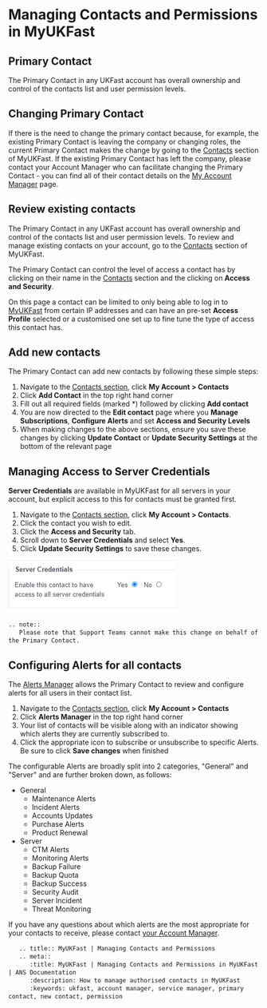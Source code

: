 # Managing Contacts and Permissions in MyUKFast


## Primary Contact
The Primary Contact in any UKFast account has overall ownership and control of the contacts list and user permission levels.

## Changing Primary Contact
If there is the need to change the primary contact because, for example, the existing Primary Contact is leaving the company or changing roles, the current Primary Contact makes the change by going to the [Contacts](https://portal.ans.co.uk/account/list-contacts.php) section of MyUKFast.
If the existing Primary Contact has left the company, please contact your Account Manager who can facilitate changing the Primary Contact - you can find all of their contact details on the [My Account Manager](https://portal.ans.co.uk/account/your-account-manager.php) page.

## Review existing contacts
The Primary Contact in any UKFast account has overall ownership and control of the contacts list and user permission levels. To review and manage existing contacts on your account, go to the [Contacts](https://portal.ans.co.uk/account/list-contacts.php) section of MyUKFast.

The Primary Contact can control the level of access a contact has by clicking on their name in the [Contacts](https://portal.ans.co.uk/account/list-contacts.php) section and the clicking on **Access and Security**.

On this page a contact can be limited to only being able to log in to [MyUKFast](https://portal.ans.co.uk) from certain IP addresses and can have an pre-set **Access Profile** selected or a customised one set up to fine tune the type of access this contact has.


## Add new contacts
The Primary Contact can add new contacts by following these simple steps:

 1. Navigate to the [Contacts section](https://portal.ans.co.uk/account/add-contact.php), click **My Account > Contacts**
 2. Click **Add Contact** in the top right hand corner
 3. Fill out all required fields (marked *) followed by clicking **Add contact**
 4. You are now directed to the **Edit contact** page where you **Manage Subscriptions**, **Configure Alerts** and set **Access and Security Levels**
 5. When making changes to the above sections, ensure you save these changes by clicking **Update Contact** or **Update Security Settings** at the bottom of the relevant page

## Managing Access to Server Credentials

**Server Credentials** are available in MyUKFast for all servers in your account, but explicit access to this for contacts must be granted first.

1. Navigate to the [Contacts section](https://portal.ans.co.uk/account/add-contact.php), click **My Account > Contacts**.
2. Click the contact you wish to edit.
3. Click the **Access and Security** tab.
4. Scroll down to **Server Credentials** and select **Yes**.
5. Click **Update Security Settings** to save these changes.

![Server Credentials](files/server_credentials.PNG)

```eval_rst
.. note::
   Please note that Support Teams cannot make this change on behalf of the Primary Contact.

```

## Configuring Alerts for all contacts
The [Alerts Manager](https://portal.ans.co.uk/alerts-manager/index.php) allows the Primary Contact to review and configure alerts for all users in their contact list.
 1. Navigate to the [Contacts section](https://portal.ans.co.uk/account/add-contact.php), click **My Account > Contacts**
 2. Click **Alerts Manager** in the top right hand corner
 3. Your list of contacts will be visible along with an indicator showing which alerts they are currently subscribed to.
 4. Click the appropriate icon to subscribe or unsubscribe to specific Alerts. Be sure to click **Save changes** when finished

The configurable Alerts are broadly split into 2 categories, "General" and "Server" and are further broken down, as follows:
 - General
   - Maintenance Alerts
   - Incident Alerts
   - Accounts Updates
   - Purchase Alerts
   - Product Renewal
 - Server
   - CTM Alerts
   - Monitoring Alerts
   - Backup Failure
   - Backup Quota
   - Backup Success
   - Security Audit
   - Server Incident
   - Threat Monitoring

If you have any questions about which alerts are the most appropriate for your contacts to receive, please contact [your Account Manager](account-manager).

```eval_rst
   .. title:: MyUKFast | Managing Contacts and Permissions
   .. meta::
      :title: MyUKFast | Managing Contacts and Permissions in MyUKFast | ANS Documentation
      :description: How to manage authorised contacts in MyUKFast
      :keywords: ukfast, account manager, service manager, primary contact, new contact, permission
```

